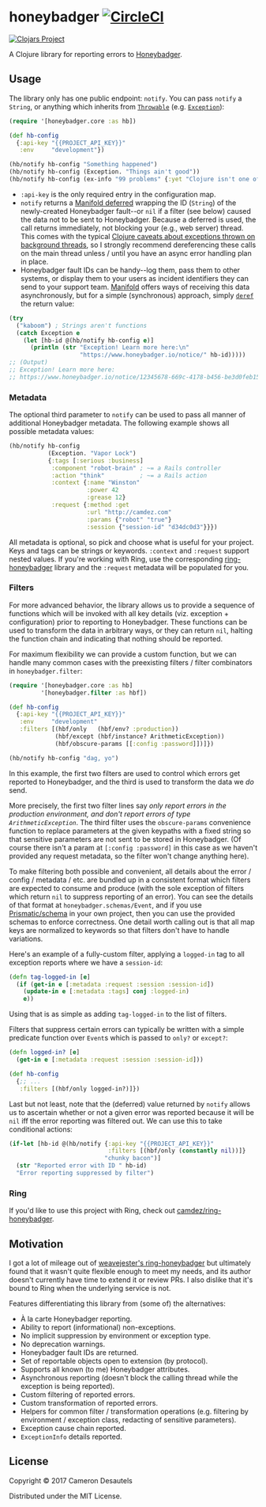 # honeybadger [![CircleCI][circleci-badge]][circleci-honeybadger]

[![Clojars Project][clojars-badge]][clojars-honeybadger]

A Clojure library for reporting errors to [Honeybadger][].

## Usage

The library only has one public endpoint: `notify`.  You can pass
`notify` a `String`, or anything which inherits from
[`Throwable`][throwable] (e.g. [`Exception`][exception]):

```clj
(require '[honeybadger.core :as hb])

(def hb-config
  {:api-key "{{PROJECT_API_KEY}}"
   :env     "development"})

(hb/notify hb-config "Something happened")
(hb/notify hb-config (Exception. "Things ain't good"))
(hb/notify hb-config (ex-info "99 problems" {:yet "Clojure isn't one of them"}))
```

- `:api-key` is the only required entry in the configuration map.
- `notify` returns a [Manifold deferred][] wrapping the ID (`String`)
  of the newly-created Honeybadger fault--or `nil` if a filter (see
  below) caused the data not to be sent to Honeybadger. Because a
  deferred is used, the call returns immediately, not blocking your
  (e.g., web server) thread. This comes with the typical
  [Clojure caveats about exceptions thrown on background threads][background-exceptions],
  so I strongly recommend dereferencing these calls on the main thread
  unless / until you have an async error handling plan in place.
- Honeybadger fault IDs can be handy--log them, pass them to other
  systems, or display them to your users as incident identifiers they
  can send to your support team. [Manifold][] offers ways of receiving
  this data asynchronously, but for a simple (synchronous) approach,
  simply [`deref`][deref] the return value:

```clj
(try
  ("kaboom") ; Strings aren't functions
  (catch Exception e
    (let [hb-id @(hb/notify hb-config e)]
      (println (str "Exception! Learn more here:\n"
                    "https://www.honeybadger.io/notice/" hb-id)))))
;; (Output)
;; Exception! Learn more here:
;; https://www.honeybadger.io/notice/12345678-669c-4178-b456-be3d0feb1551
```

### Metadata

The optional third parameter to `notify` can be used to pass all
manner of additional Honeybadger metadata. The following example shows
all possible metadata values:

```clj
(hb/notify hb-config
           (Exception. "Vapor Lock")
           {:tags [:serious :business]
            :component "robot-brain" ; ~= a Rails controller
            :action "think"          ; ~= a Rails action
            :context {:name "Winston"
                      :power 42
                      :grease 12}
            :request {:method :get
                      :url "http://camdez.com"
                      :params {"robot" "true"}
                      :session {"session-id" "d34dc0d3"}}})
```

All metadata is optional, so pick and choose what is useful for your
project. Keys and tags can be strings or keywords.  `:context` and
`:request` support nested values.  If you're working with Ring, use
the corresponding [ring-honeybadger][camdez-rh] library and the
`:request` metadata will be populated for you.

### Filters

For more advanced behavior, the library allows us to provide a
sequence of functions which will be invoked with all key details (viz.
exception + configuration) prior to reporting to Honeybadger. These
functions can be used to transform the data in arbitrary ways, or they
can return `nil`, halting the function chain and indicating that
nothing should be reported.

For maximum flexibility we can provide a custom function, but we can
handle many common cases with the preexisting filters / filter
combinators in `honeybadger.filter`:

```clj
(require '[honeybadger.core :as hb]
         '[honeybadger.filter :as hbf])

(def hb-config
  {:api-key "{{PROJECT_API_KEY}}"
   :env     "development"
   :filters [(hbf/only   (hbf/env? :production))
             (hbf/except (hbf/instance? ArithmeticException))
             (hbf/obscure-params [[:config :password]])]})

(hb/notify hb-config "dag, yo")
```

In this example, the first two filters are used to control which
errors get reported to Honeybadger, and the third is used to transform
the data we *do* send.

More precisely, the first two filter lines say *only report errors in
the production environment, and don't report errors of type
`ArithmeticException`*. The third filter uses the `obscure-params`
convenience function to replace parameters at the given keypaths with
a fixed string so that sensitive parameters are not sent to be stored
in Honeybadger. (Of course there isn't a param at
`[:config :password]` in this case as we haven't provided any request
metadata, so the filter won't change anything here).

To make filtering both possible and convenient, all details about the
error / config / metadata / etc. are bundled up in a consistent format
which filters are expected to consume and produce (with the sole
exception of filters which return `nil` to suppress reporting of an
error). You can see the details of that format at
`honeybadger.schemas/Event`, and if you use [Prismatic/schema][schema]
in your own project, then you can use the provided schemas to enforce
correctness. One detail worth calling out is that all map keys are
normalized to keywords so that filters don't have to handle
variations.

Here's an example of a fully-custom filter, applying a `logged-in` tag
to all exception reports where we have a `session-id`:

```clj
(defn tag-logged-in [e]
  (if (get-in e [:metadata :request :session :session-id])
    (update-in e [:metadata :tags] conj :logged-in)
    e))
```

Using that is as simple as adding `tag-logged-in` to the list of
filters.

Filters that suppress certain errors can typically be written with a
simple predicate function over `Event`s which is passed to `only?` or
`except?`:

```clj
(defn logged-in? [e]
  (get-in e [:metadata :request :session :session-id]))

(def hb-config
  {;; ...
   :filters [(hbf/only logged-in?)]})
```

Last but not least, note that the (deferred) value returned by
`notify` allows us to ascertain whether or not a given error was
reported because it will be `nil` iff the error reporting was filtered
out. We can use this to take conditional actions:

```clj
(if-let [hb-id @(hb/notify {:api-key "{{PROJECT_API_KEY}}"
                            :filters [(hbf/only (constantly nil))]}
                           "chunky bacon")]
  (str "Reported error with ID " hb-id)
  "Error reporting suppressed by filter")
```

### Ring

If you'd like to use this project with Ring, check out
[camdez/ring-honeybadger][camdez-rh].

## Motivation

I got a lot of mileage out of
[weavejester's ring-honeybadger][weavejester-rh] but ultimately found
that it wasn't quite flexible enough to meet my needs, and its author
doesn't currently have time to extend it or review PRs.  I also
dislike that it's bound to Ring when the underlying service is not.

Features differentiating this library from (some of) the alternatives:

- À la carte Honeybadger reporting.
- Ability to report (informational) non-exceptions.
- No implicit suppression by environment or exception type.
- No deprecation warnings.
- Honeybadger fault IDs are returned.
- Set of reportable objects open to extension (by protocol).
- Supports all known (to me) Honeybadger attributes.
- Asynchronous reporting (doesn't block the calling thread while the
  exception is being reported).
- Custom filtering of reported errors.
- Custom transformation of reported errors.
- Helpers for common filter / transformation operations
  (e.g. filtering by environment / exception class, redacting of
  sensitive parameters).
- Exception cause chain reported.
- `ExceptionInfo` details reported.

## License

Copyright © 2017 Cameron Desautels

Distributed under the MIT License.

[clojars-badge]: http://clojars.org/camdez/honeybadger/latest-version.svg
[clojars-honeybadger]: http://clojars.org/camdez/honeybadger
[circleci-badge]: https://circleci.com/gh/camdez/honeybadger.svg?style=shield
[circleci-honeybadger]: https://circleci.com/gh/camdez/honeybadger
[honeybadger]: https://honeybadger.io
[throwable]: https://docs.oracle.com/javase/7/docs/api/java/lang/Throwable.html
[exception]: https://docs.oracle.com/javase/7/docs/api/java/lang/Exception.html
[weavejester-rh]: https://github.com/weavejester/ring-honeybadger
[camdez-rh]: https://github.com/camdez/ring-honeybadger
[manifold]: https://github.com/ztellman/manifold
[manifold deferred]: https://github.com/ztellman/manifold#deferreds
[deref]: https://clojuredocs.org/clojure.core/deref
[schema]: https://github.com/Prismatic/schema
[background-exceptions]: http://stuartsierra.com/2015/05/27/clojure-uncaught-exceptions
